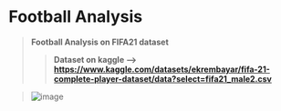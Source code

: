 # Football Analysis
> **Football Analysis on FIFA21 dataset**
>> **Dataset on kaggle --> https://www.kaggle.com/datasets/ekrembayar/fifa-21-complete-player-dataset/data?select=fifa21_male2.csv**

>![image](https://github.com/YossefEFM/Football-Analysis/assets/87450165/fe2ef6b0-ca52-4cdd-8e5b-895c4af657ec)

